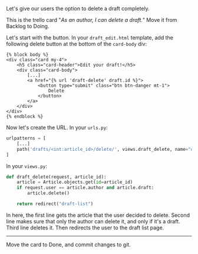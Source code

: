 Let's give our users the option to delete a draft completely.

This is the trello card "_As an author, I can delete a draft._" Move it from Backlog to Doing.

Let's start with the button. In your `draft_edit.html` template, add the following delete button at the bottom of the `card-body` div:

```django
{% block body %}
<div class="card my-4">
    <h5 class="card-header">Edit your draft!</h5>
    <div class="card-body">
        [...]
        <a href="{% url 'draft-delete' draft.id %}">
            <button type="submit" class="btn btn-danger mt-1">
                Delete
            </button>
        </a>
    </div>
</div>
{% endblock %}
```

Now let's create the URL. In your `urls.py`:

```python
urlpatterns = [
    [...]
    path('drafts/<int:article_id>/delete/', views.draft_delete, name="draft-delete"),
]
```

In your `views.py`:

```python
def draft_delete(request, article_id):
    article = Article.objects.get(id=article_id)
    if request.user == article.author and article.draft:
        article.delete()

    return redirect("draft-list")
```

In here, the first line gets the article that the user decided to delete. Second line makes sure that only the author can delete it, and only if it's a draft. Third line deletes it. Then redirects the user to the draft list page.

---

Move the card to Done, and commit changes to git.
